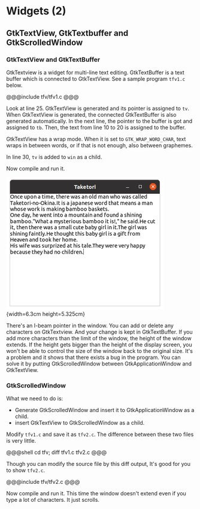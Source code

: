 # Widgets (2)

## GtkTextView, GtkTextbuffer and GtkScrolledWindow

### GtkTextView and GtkTextBuffer

GtkTextview is a widget for multi-line text editing.
GtkTextBuffer is a text buffer which is connected to GtkTextView.
See a sample program `tfv1.c` below.

@@@include
tfv/tfv1.c
@@@

Look at line 25.
GtkTextView is generated and its pointer is assigned to `tv`.
When GtkTextView is generated, the connected GtkTextBuffer is also generated automatically.
In the next line, the pointer to the buffer is got and assigned to `tb`.
Then, the text from line 10 to 20 is assigned to the buffer.

GtkTextView has a wrap mode.
When it is set to `GTK_WRAP_WORD_CHAR`, text wraps in between words, or if that is not enough, also between graphemes.

In line 30, `tv` is added to `win` as a child.

Now compile and run it.

![GtkTextView](../image/screenshot_tfv1.png){width=6.3cm height=5.325cm}

There's an I-beam pointer in the window.
You can add or delete any characters on GtkTextview.
And your change is kept in GtkTextBuffer.
If you add more characters than the limit of the window, the height of the window extends.
If the height gets bigger than the height of the display screen, you won't be able to control the size of the window back to the original size.
It's a problem and it shows that there exists a bug in the program.
You can solve it by putting GtkScrolledWindow between GtkApplicationWindow and GtkTextView.

### GtkScrolledWindow

What we need to do is:

- Generate GtkScrolledWindow and insert it to GtkApplicationWindow as a child.
- insert GtkTextView to GtkScrolledWindow as a child.

Modify `tfv1.c` and save it as `tfv2.c`.
The difference between these two files is very little.

@@@shell
cd tfv; diff tfv1.c tfv2.c
@@@

Though you can modify the source file by this diff output, It's good for you to show `tfv2.c`.

@@@include
tfv/tfv2.c
@@@

Now compile and run it.
This time the window doesn't extend even if you type a lot of characters.
It just scrolls.

